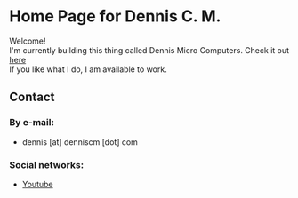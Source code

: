 # Home Page for Dennis C. M.

Welcome!    
I'm currently building this thing called Dennis Micro Computers. 
Check it out [here](https://dennismicros.com)   
If you like what I do, I am available to work.

## Contact

### By e-mail:

- dennis [at] denniscm [dot] com

### Social networks:

- [Youtube](https://youtube.com/@denniscmcom)

